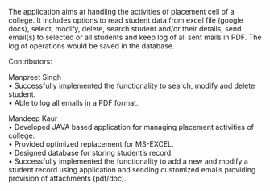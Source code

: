 The application aims at handling the activities of placement cell of a college. It includes options to read student data from excel file (google docs), select, modify, delete, search student and/or their details, send email(s) to selected or all students and keep log of all sent mails in PDF. The log of operations would be saved in the database.  
  
Contributors:
  
Manpreet Singh    
• Successfully implemented the functionality to search, modify and delete student.    
• Able to log all emails in a PDF format.  
  
Mandeep Kaur  
• Developed JAVA based application for managing placement activities of college.  
• Provided optimized replacement for MS-EXCEL.  
• Designed database for storing student’s record.  
• Successfully implemented the functionality to add a new and modify a student record using application and sending customized emails providing provision of attachments (pdf/doc).  